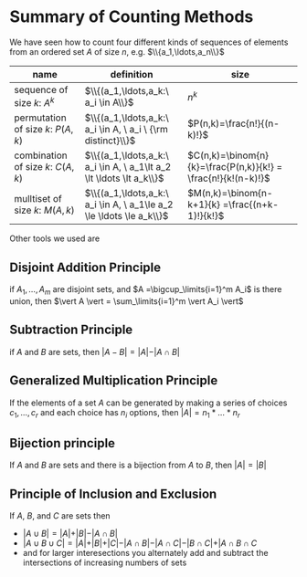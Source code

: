 # Summary of Counting Methods

We have seen how to count four different kinds of sequences of elements from an ordered set $A$  of size $n$, e.g. $\\{a_1,\ldots,a_n\\}$

| name | definition | size |
| --- | --- | --- |
| sequence of size $k$: $A^k$ | $\\{(a_1,\ldots,a_k:\ a_i \in A\\}$ | $n^k$ |
| permutation of size $k$: $P(A,k)$ | $\\{(a_1,\ldots,a_k:\ a_i \in A, \ a_i \ {\rm distinct}\\}$ | $P(n,k)=\frac{n!}{(n-k)!}$ |
| combination of size $k$: $C(A,k)$ | $\\{(a_1,\ldots,a_k:\ a_i \in A, \ a_1\lt a_2 \lt \ldots \lt a_k\\}$ | $C(n,k)=\binom{n}{k}=\frac{P(n,k)}{k!} = \frac{n!}{k!(n-k)!}$ |
| mulltiset of size $k$: $M(A,k)$ | $\\{(a_1,\ldots,a_k:\ a_i \in A, \ a_1\le a_2 \le \ldots \le a_k\\}$ | $M(n,k)=\binom{n-k+1}{k} =\frac{(n+k-1)!}{k!}$ |

Other tools we used are
## Disjoint Addition Principle
if $A_1,\ldots,A_m$ are disjoint sets, and $A =\bigcup_\limits{i=1}^m A_i$ is there union, then
$\vert A \vert = \sum_\limits{i=1}^m \vert A_i \vert$

## Subtraction Principle
if $A$ and $B$ are sets, then $\vert A - B \vert =\vert A\vert - \vert A\cap B\vert$

## Generalized Multiplication Principle
If the elements of a set $A$ can be generated by making a series of choices $c_1,\ldots,c_r$ and each choice has $n_i$ options,
then $\vert A\vert = n_1 * \ldots * n_r$

## Bijection principle
If $A$ and $B$ are sets and there is a bijection from $A$ to $B$, then $\vert A \vert = \vert B \vert$

## Principle of Inclusion and Exclusion
If $A$, $B$, and $C$ are sets then
* $\vert A \cup B \vert = \vert A \vert + \vert B \vert - \vert A\cap B \vert$
* $\vert A \cup B \cup C \vert = \vert A \vert + \vert B \vert+ \vert C \vert  - \vert A\cap B \vert - \vert A\cap C \vert - \vert B\cap C \vert + \vert A\cap B \cap C$
* and for larger interesections you alternately add and subtract the intersections of increasing numbers of sets

  
